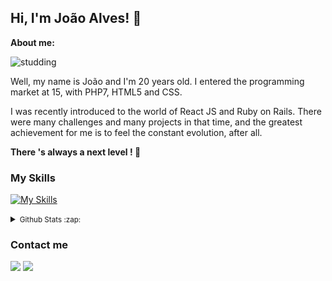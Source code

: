 ## Hi, I'm João Alves! 🤙

**About me:**

![studding](https://i.pinimg.com/originals/15/e7/e3/15e7e300166c962d3b8a22f60b5cac9e.gif)

<p>
  Well, my name is João and I'm 20 years old. I entered the programming market at 15, with PHP7, HTML5 and CSS.

  I was recently introduced to the world of React JS and Ruby on Rails. There were many challenges and many projects in that time, and the greatest achievement for me is to feel the constant evolution, after all.

 **There 's always a next level ! 🚀**
</p>

### My Skills

[![My Skills](https://skillicons.dev/icons?i=ts,js,ruby,nodejs,rails,prisma,graphql,react,nextjs,redux,tailwind,docker,git)](https://skillicons.dev)

<details>
  <summary><small>Github Stats :zap:</small></summary>
  <p align="center">
    <br/>
    <img 
       src="https://github-readme-streak-stats.herokuapp.com?user=joao0pedro0alves&theme=transparent&hide_border=true"
       height="100%" 
       width="auto"
    />
    <br/>
    <br/>
  <img height="100%" width="auto" src ="https://github-readme-stats.vercel.app/api?username=joao0pedro0alves&show_icons=true&count_private=true&hide_border=true&hide=issues,contribs&bg_color=00000000"> 
    <img height="100%" width="auto" src ="https://github-readme-stats.vercel.app/api/top-langs/?username=joao0pedro0alves&layout=compact&hide_border=true&bg_color=00000000&langs_count=6&hide=jupyter%20notebook,tex,css,php&exclude_repo=Pacman-AI">
  </p>
</details>

### Contact me

<div>
  <a href = "mailto:contato@joao.alves1032003@gmail.com"><img src="https://img.shields.io/badge/Gmail-D14836?style=for-the-badge&logo=gmail&logoColor=white" target="_blank"></a>
  <a href="https://www.linkedin.com/in/jo%C3%A3o-pedro-alves-pereira-bb0052216/" target="_blank"><img src="https://img.shields.io/badge/-LinkedIn-%230077B5?style=for-the-badge&logo=linkedin&logoColor=white" target="_blank"></a>   
</div>
